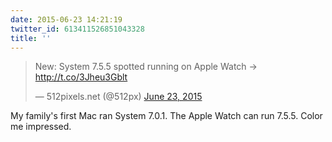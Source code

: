 ```yaml
---
date: 2015-06-23 14:21:19
twitter_id: 613411526851043328
title: ''
---
```


<blockquote class="twitter-tweet"><p lang="en" dir="ltr">New: System 7.5.5 spotted running on Apple Watch → <a href="http://t.co/3Jheu3Gblt">http://t.co/3Jheu3Gblt</a></p>&mdash; 512pixels.net (@512px) <a href="https://twitter.com/512px/status/613406441278435329?ref_src=twsrc%5Etfw">June 23, 2015</a></blockquote>
<script async src="https://platform.twitter.com/widgets.js" charset="utf-8"></script>

My family's first Mac ran System 7.0.1. The Apple Watch can run 7.5.5. Color me impressed. 
